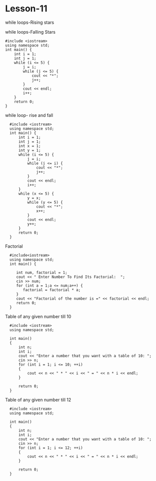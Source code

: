 # Lesson-11
while loops-Rising stars


while loops-Falling Stars
   
    #include <iostream>
    using namespace std;
    int main() {
        int i = 1;
        int j = 1;
        while (i <= 5) {
            j = i;
            while (j <= 5) {
                cout << "*";
                j++;
            }
            cout << endl;
            i++;
        }
        return 0;
    }

while loop- rise and fall

      #include <iostream>
      using namespace std;
      int main() {
          int i = 1;
          int j = 1;
          int x = 1;
          int y = 1;
          while (i <= 5) {
              j = i;
              while (j <= i) {
                  cout << "*";
                  j++;
              }
              cout << endl;
              i++;
          }
          while (x <= 5) {
              y = x;
              while (y <= 5) {
                  cout << "*";
                  x++;
              }
              cout << endl;
              y++;
          }
          return 0;
      }
      
Factorial

      #include<iostream>
      using namespace std;
      int main() {

         int num, factorial = 1;
         cout << " Enter Number To Find Its Factorial:  ";
         cin >> num;
         for (int a = 1;a <= num;a++) {
            factorial = factorial * a;
         }
         cout << "Factorial of the number is =" << factorial << endl;
         return 0;
      }
     
  
Table of any given number till 10

      #include <iostream>
      using namespace std;

      int main()
      {
          int n;
          int i;
          cout << "Enter a number that you want with a table of 10: ";
          cin >> n;
          for (int i = 1; i <= 10; ++i)
          {
              cout << n << " * " << i << " = " << n * i << endl;
          }

          return 0;
      }
      
Table of any given number till 12

      #include <iostream>
      using namespace std;

      int main()
      {
          int n;
          int i;
          cout << "Enter a number that you want with a table of 10: ";
          cin >> n;
          for (int i = 1; i <= 12; ++i)
          {
              cout << n << " * " << i << " = " << n * i << endl;
          }

          return 0;
      }
      
